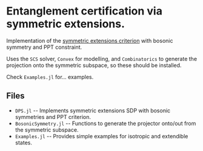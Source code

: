 # Entanglement certification via symmetric extensions.
Implementation of the [symmetric extensions criterion](https://journals.aps.org/pra/abstract/10.1103/PhysRevA.69.022308) with bosonic symmetry and PPT constraint.

Uses the `SCS` solver, `Convex` for modelling, and `Combinatorics` to generate the projection onto the symmetric subspace, so these should be installed.

Check `Examples.jl` for... examples.

## Files
- `DPS.jl` -- Implements symmetric extensions SDP with bosonic symmetries and PPT criterion.
- `BosonicSymmetry.jl` -- Functions to generate the projector onto/out from the symmetric subspace.
- `Examples.jl` -- Provides simple examples for isotropic and extendible states.
